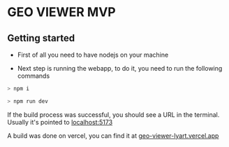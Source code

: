 # GEO VIEWER MVP

## Getting started
- First of all you need to have nodejs on your machine

- Next step is running the webapp, to do it, you need to run the following commands

```bash
> npm i

> npm run dev
```

If the build process was successful, you should see a URL in the terminal. Usually it's pointed to [localhost:5173](http://localhost:5173)

A build was done on vercel, you can find it at [geo-viewer-lyart.vercel.app](https://geo-viewer-lyart.vercel.app/)